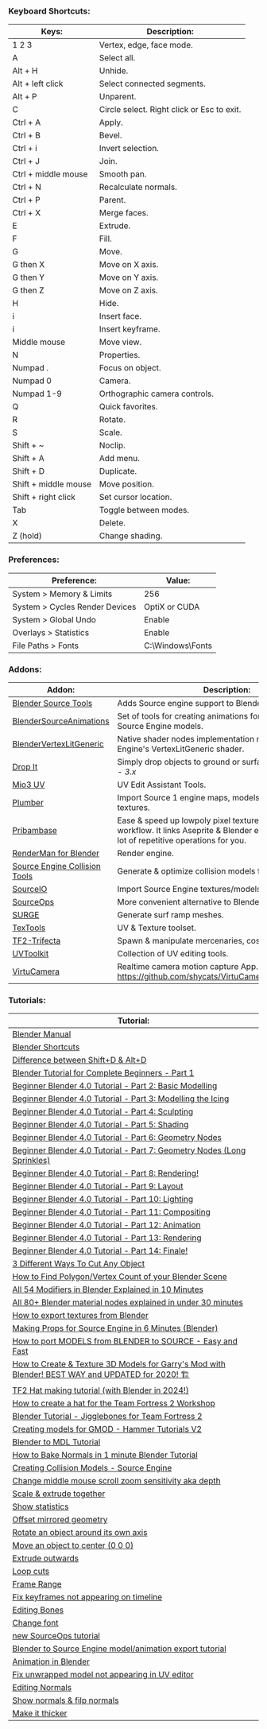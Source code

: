 
### Keyboard Shortcuts:
| Keys:                | Description:                               |
| -------------------- | ------------------------------------------ |
| 1 2 3                | Vertex, edge, face mode.                   |
| A                    | Select all.                                |
| Alt + H              | Unhide.                                    |
| Alt + left click     | Select connected segments.                 |
| Alt + P              | Unparent.                                  |
| C                    | Circle select. Right click or Esc to exit. |
| Ctrl + A             | Apply.                                     |
| Ctrl + B             | Bevel.                                     |
| Ctrl + i             | Invert selection.                          |
| Ctrl + J             | Join.                                      |
| Ctrl + middle mouse  | Smooth pan.                                |
| Ctrl + N             | Recalculate normals.                       |
| Ctrl + P             | Parent.                                    |
| Ctrl + X             | Merge faces.                               |
| E                    | Extrude.                                   |
| F                    | Fill.                                      |
| G                    | Move.                                      |
| G then X             | Move on X axis.                            |
| G then Y             | Move on Y axis.                            |
| G then Z             | Move on Z axis.                            |
| H                    | Hide.                                      |
| i                    | Insert face.                               |
| i                    | Insert keyframe.                           |
| Middle mouse         | Move view.                                 |
| N                    | Properties.                                |
| Numpad .             | Focus on object.                           |
| Numpad 0             | Camera.                                    |
| Numpad 1-9           | Orthographic camera controls.              |
| Q                    | Quick favorites.                           |
| R                    | Rotate.                                    |
| S                    | Scale.                                     |
| Shift + ~            | Noclip.                                    |
| Shift + A            | Add menu.                                  |
| Shift + D            | Duplicate.                                 |
| Shift + middle mouse | Move position.                             |
| Shift + right click  | Set cursor location.                       |
| Tab                  | Toggle between modes.                      |
| X                    | Delete.                                    |
| Z (hold)             | Change shading.                            |
### Preferences:
| Preference:                    | Value:           |
| ------------------------------ | ---------------- |
| System > Memory & Limits       | 256              |
| System > Cycles Render Devices | OptiX or CUDA    |
| System > Global Undo           | Enable           |
| Overlays > Statistics          | Enable           |
| File Paths > Fonts             | C:\Windows\Fonts |
### Addons:
| Addon:                                                                                       | Description:                                                                                                                                              |
| -------------------------------------------------------------------------------------------- | --------------------------------------------------------------------------------------------------------------------------------------------------------- |
| [Blender Source Tools](http://steamreview.org/BlenderSourceTools/)                           | Adds Source engine support to Blender.                                                                                                                    |
| [BlenderSourceAnimations](https://github.com/Ultikynnys/BlenderSourceAnimations)             | Set of tools for creating animations for pre-existing Source Engine models.                                                                               |
| [BlenderVertexLitGeneric](https://github.com/syborg64/BlenderVertexLitGeneric)               | Native shader nodes implementation mimicking Source Engine's VertexLitGeneric shader.                                                                     |
| [Drop It](https://andreasaust.gumroad.com/l/drop_it)                                         | Simply drop objects to ground or surface. _For Blender 2.8 - 3.x_                                                                                         |
| [Mio3 UV](https://extensions.blender.org/add-ons/mio3-uv/)                                   | UV Edit Assistant Tools.                                                                                                                                  |
| [Plumber](https://github.com/lasa01/Plumber)                                                 | Import Source 1 engine maps, models, materials & textures.                                                                                                |
| [Pribambase](https://www.illusionofmana.art/Pribambase.html)                                 | Ease & speed up lowpoly pixel textured, or 2.5D pixelart workflow. It links Aseprite & Blender editors, & handles a lot of repetitive operations for you. |
| [RenderMan for Blender](https://github.com/prman-pixar/RenderManForBlender)                  | Render engine.                                                                                                                                            |
| [Source Engine Collision Tools](https://github.com/theanine3D/source_engine_collision_tools) | Generate & optimize collision models for Source Engine.                                                                                                   |
| [SourceIO](https://github.com/REDxEYE/SourceIO)                                              | Import Source Engine textures/models/maps.                                                                                                                |
| [SourceOps](https://github.com/bonjorno7/SourceOps)                                          | More convenient alternative to Blender Source Tools.                                                                                                      |
| [SURGE](https://github.com/Kompile/SURGE)                                                    | Generate surf ramp meshes.                                                                                                                                |
| [TexTools](https://github.com/franMarz/TexTools-Blender)                                     | UV & Texture toolset.                                                                                                                                     |
| [TF2-Trifecta](https://github.com/hisprofile/TF2-Trifecta)                                   | Spawn & manipulate mercenaries, cosmetics, & weapons.                                                                                                     |
| [UVToolkit](https://extensions.blender.org/add-ons/uv-toolkit/)                              | Collection of UV editing tools.                                                                                                                           |
| [VirtuCamera](https://virtucamera.com/installation-in-blender/)                              | Realtime camera motion capture App.<br>https://github.com/shycats/VirtuCameraBlender/issues/28                                                            |
### Tutorials:
| Tutorial:                                                                                                                                                            |
| -------------------------------------------------------------------------------------------------------------------------------------------------------------------- |
| [Blender Manual](https://docs.blender.org/manual/en/latest/index.html)                                                                                               |
| [Blender Shortcuts](https://docs.google.com/document/d/1zPBgZAdftWa6WVa7UIFUqW_7EcqOYE0X743RqFuJL3o/edit?tab=t.0#heading=h.ftqi9ub1gec3)                             |
| [Difference between Shift+D & Alt+D](https://blenderartists.org/t/difference-between-shift-d-and-alt-d/603153)                                                       |
| [Blender Tutorial for Complete Beginners - Part 1](https://youtu.be/B0J27sf9N1Y)                                                                                     |
| [Beginner Blender 4.0 Tutorial - Part 2: Basic Modelling](https://youtu.be/tBpnKTAc5Eo?list=PLjEaoINr3zgEPv5y--4MKpciLaoQYZB1Z)                                      |
| [Beginner Blender 4.0 Tutorial - Part 3: Modelling the Icing](https://youtu.be/AqJx5TJyhes?list=PLjEaoINr3zgEPv5y--4MKpciLaoQYZB1Z)                                  |
| [Beginner Blender 4.0 Tutorial - Part 4: Sculpting](https://youtu.be/--GVNZnSROc?list=PLjEaoINr3zgEPv5y--4MKpciLaoQYZB1Z)                                            |
| [Beginner Blender 4.0 Tutorial - Part 5: Shading](https://youtu.be/fsLO1F5x7yM?list=PLjEaoINr3zgEPv5y--4MKpciLaoQYZB1Z)                                              |
| [Beginner Blender 4.0 Tutorial - Part 6: Geometry Nodes](https://youtu.be/TLrA6eJOfqk?list=PLjEaoINr3zgEPv5y--4MKpciLaoQYZB1Z)                                       |
| [Beginner Blender 4.0 Tutorial - Part 7: Geometry Nodes (Long Sprinkles)](https://youtu.be/EWTOy5-e4Ns?list=PLjEaoINr3zgEPv5y--4MKpciLaoQYZB1Z)                      |
| [Beginner Blender 4.0 Tutorial - Part 8: Rendering!](https://youtu.be/D2rZljDYGdM?list=PLjEaoINr3zgEPv5y--4MKpciLaoQYZB1Z)                                           |
| [Beginner Blender 4.0 Tutorial - Part 9: Layout](https://youtu.be/iv9p3x85Ty0?list=PLjEaoINr3zgEPv5y--4MKpciLaoQYZB1Z)                                               |
| [Beginner Blender 4.0 Tutorial - Part 10: Lighting](https://youtu.be/KO29y5eW61g?list=PLjEaoINr3zgEPv5y--4MKpciLaoQYZB1Z)                                            |
| [Beginner Blender 4.0 Tutorial - Part 11: Compositing](https://youtu.be/nxrEV-OUTEg?list=PLjEaoINr3zgEPv5y--4MKpciLaoQYZB1Z)                                         |
| [Beginner Blender 4.0 Tutorial - Part 12: Animation](https://youtu.be/4-tCn4-GfM4?list=PLjEaoINr3zgEPv5y--4MKpciLaoQYZB1Z)                                           |
| [Beginner Blender 4.0 Tutorial - Part 13: Rendering](https://youtu.be/fSfFkh2sI4k?list=PLjEaoINr3zgEPv5y--4MKpciLaoQYZB1Z)                                           |
| [Beginner Blender 4.0 Tutorial - Part 14: Finale!](https://youtu.be/xkt4HEEgoSE?list=PLjEaoINr3zgEPv5y--4MKpciLaoQYZB1Z)                                             |
| [3 Different Ways To Cut Any Object](https://youtu.be/62rDhWB6O-0)                                                                                                   |
| [How to Find Polygon/Vertex Count of your Blender Scene](https://youtu.be/QjsRTGw9yms)                                                                               |
| [All 54 Modifiers in Blender Explained in 10 Minutes](https://youtu.be/idcFMhoSdIc?si=AK-NA2rrCTetAGTQ)                                                              |
| [All 80+ Blender material nodes explained in under 30 minutes](https://youtu.be/cQ0qtcSymDI)                                                                         |
| [How to export textures from Blender](https://youtu.be/YYUt7BRooL4)                                                                                                  |
| [Making Props for Source Engine in 6 Minutes (Blender)](https://youtu.be/0nRQxy4wek4)                                                                                |
| [How to port MODELS from BLENDER to SOURCE - Easy and Fast](https://youtu.be/96LJSzr7uc0)                                                                            |
| [How to Create & Texture 3D Models for Garry's Mod with Blender! BEST WAY and UPDATED for 2020! 🏗️](https://youtu.be/6pSeggMfXOs?si=An4kZHxxwofIJDCm)               |
| [TF2 Hat making tutorial (with Blender in 2024!)](https://youtu.be/1WNrscVdznA?si=xysKgUWmCqjFqIO-)                                                                  |
| [How to create a hat for the Team Fortress 2 Workshop](https://youtu.be/3B_V0nz7ooI?si=4awMpvg2w5wCS4nq)                                                             |
| [Blender Tutorial - Jigglebones for Team Fortress 2](https://youtu.be/l8oupe8KYDU?si=1zpago2Qnf2bjt5b)                                                               |
| [Creating models for GMOD - Hammer Tutorials V2](https://youtu.be/h4zeiH4bHNA?si=UgWZCB4f5enIY4mP)                                                                   |
| [Blender to MDL Tutorial](https://youtu.be/MGirKYjgaF8?si=2lF6AbJBCdH6B332)                                                                                          |
| [How to Bake Normals in 1 minute Blender Tutorial](https://youtu.be/vzBu5mLBNBs?si=4yYBKmFPOALmGAG8)                                                                 |
| [Creating Collision Models - Source Engine](https://youtu.be/NxmCzkQBXrc)                                                                                            |
| [Change middle mouse scroll zoom sensitivity aka depth](https://blenderartists.org/t/is-there-a-way-to-change-mmb-scroll-zoom-sensitivity/1488326/3)                 |
| [Scale & extrude together](https://www.reddit.com/r/blenderhelp/comments/16sm2qs/how_do_you_inset_a_face_like_this_without/)                                         |
| [Show statistics](https://blenderartists.org/t/where-are-the-statistics-info-at-the-lower-right-in-blender-4-1/1531837)                                              |
| [Offset mirrored geometry](https://blender.stackexchange.com/questions/185079/offset-mirrored-geometry)                                                              |
| [Rotate an object around its own axis](https://blenderartists.org/t/how-do-i-rotate-an-object-around-its-own-axis-while-its-already-parented-to-an-object/1283664/2) |
| [Move an object to center (0 0 0)](https://www.reddit.com/r/blender/comments/1ahm2kk/how_can_i_move_an_object_to_the_center_origin_of/)                              |
| [Extrude outwards](https://www.reddit.com/r/blenderhelp/comments/11c65qd/how_do_you_extrude_outwardly_like_shown_in_the/)                                            |
| [Loop cuts](https://docs.blender.org/manual/en/latest/modeling/meshes/tools/loop.html)                                                                               |
| [Frame Range](https://docs.blender.org/manual/en/latest/render/output/properties/frame_range.html#)                                                                  |
| [Fix keyframes not appearing on timeline](https://www.reddit.com/r/blenderhelp/comments/njbs5w/keyframes_not_appearing_on_timeline/)                                 |
| [Editing Bones](https://docs.blender.org/manual/en/2.81/animation/armatures/bones/editing/bones.html)                                                                |
| [Change font](https://blenderartists.org/t/how-where-to-change-the-font-type-in-blender/1475286)                                                                     |
| [new SourceOps tutorial](https://www.youtube.com/watch?v=PamLBKMlpfk)                                                                                                |
| [Blender to Source Engine model/animation export tutorial](https://www.youtube.com/watch?v=EdGiNn2RLPc)                                                              |
| [Animation in Blender](https://developer.valvesoftware.com/wiki/Animation_in_Blender)                                                                                |
| [Fix unwrapped model not appearing in UV editor](https://blender.stackexchange.com/questions/7889/why-doesnt-my-unwrapped-model-appear-in-the-uv-editor)             |
| [Editing Normals](https://docs.blender.org/manual/en/latest/modeling/meshes/editing/mesh/normals.html)                                                               |
| [Show normals & filp normals](https://www.youtube.com/watch?v=qJvvDHyK14Y)                                                                                           |
| [Make it thicker](https://www.reddit.com/r/blender/comments/qvmxhp/how_do_i_make_it_thicker_im_very_new_to_blender/)                                                 |
